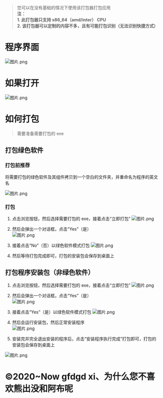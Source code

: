 > 您可以在没有基础的情况下使用该打包器打包应用  
> **注：**  
> **1. 此打包器只支持 x86_64（amd/inter） CPU**  
> **2. 该打包器可以定制的内容不多，且有可能打包识别（无法识别快捷方式）**

# 程序界面
![图片.png](https://storage.deepin.org/thread/202303092107062990_图片.png)

# 如果打开

![图片.png](https://storage.deepin.org/thread/202303092112054396_图片.png)

# 如何打包
> 需要准备需要打包的 exe
## 打包绿色软件
### 打包前推荐
将需要打包的绿色软件及其组件拷贝到一个空白的文件夹，并重命名为程序的英文名  

![图片.png](https://storage.deepin.org/thread/202303111924187665_图片.png)


### 打包
1. 点击浏览按钮，然后选择需要打包的 exe，接着点击“立即打包”
![图片.png](https://storage.deepin.org/thread/202303092115158657_图片.png)  

2. 然后会弹出一个对话框，点击“Yes”（是）  
![图片.png](https://storage.deepin.org/thread/202303092117154469_图片.png)

3. 接着点击“No”（否）以绿色软件模式打包
![图片.png](https://storage.deepin.org/thread/202303092117572092_图片.png)

4. 然后等待打包完成即可，打包的安装包会保存到桌面上

## 打包程序安装包（非绿色软件）
1. 点击浏览按钮，然后选择需要打包的 exe，接着点击“立即打包”
![图片.png](https://storage.deepin.org/thread/202303092115158657_图片.png)  

2. 然后会弹出一个对话框，点击“Yes”（是）  
![图片.png](https://storage.deepin.org/thread/202303092117154469_图片.png)

3. 接着点击“Yes”（是）以绿色软件模式打包
![图片.png](https://storage.deepin.org/thread/202303092117572092_图片.png)

4. 然后会运行安装包，然后正常安装程序  
![图片.png](https://storage.deepin.org/thread/202303111924187665_图片.png)  

5. 安装完并完全退出安装的程序后，点击“安装程序执行完成”打包即可，打包的安装包会保存到桌面上

![图片.png](https://storage.deepin.org/thread/202303111930455606_图片.png)



# ©2020~Now gfdgd xi、为什么您不喜欢熊出没和阿布呢